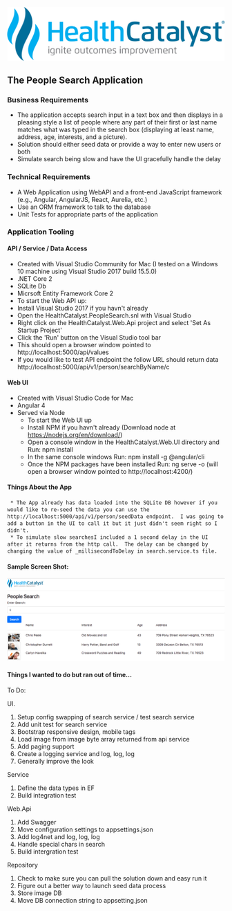 ![ScreenShot](https://github.com/curtisdurrett/HealthCatalyst.PeopleSearch/blob/master/HealthCatalyst.Web.UI/src/assets/images/healthcatlyst.svg)

## The People Search Application

### Business Requirements

 * The application accepts search input in a text box and then displays in a pleasing style a list of people where any part of their first or last name matches what was typed in the search box (displaying at least name, address, age, interests, and a picture). 
 * Solution should either seed data or provide a way to enter new users or both
 * Simulate search being slow and have the UI gracefully handle the delay

### Technical Requirements

 * A Web Application using WebAPI and a front-end JavaScript framework (e.g., Angular, AngularJS, React, Aurelia, etc.) 
 * Use an ORM framework to talk to the database
 * Unit Tests for appropriate parts of the application
 
### Application Tooling
 
#### API / Service / Data Access
  * Created with Visual Studio Community for Mac (I tested on a Windows 10 machine using Visual Studio 2017 build 15.5.0) 
  * .NET Core 2
  * SQLite Db
  * Micrsoft Entity Framework Core 2
   * To start the Web API up:
   * Install Visual Studio 2017 if you havn't already
   * Open the HealthCatalyst.PeopleSearch.snl with Visual Studio
   * Right click on the HealthCatalyst.Web.Api project and select 'Set As Startup Project'
   * Click the 'Run' button on the Visual Studio tool bar
   * This should open a browser window pointed to http://localhost:5000/api/values
   * If you would like to test API endpoint the follow URL should return data              http://localhost:5000/api/v1/person/searchByName/c
  
#### Web UI
  * Created with Visual Studio Code for Mac
  * Angular 4
  * Served via Node
     * To start the Web UI up
     * Install NPM if you havn't already (Download node at https://nodejs.org/en/download/)
     * Open a console window in the HealthCatalyst.Web.UI directory and Run: npm install
     * In the same console windows Run: npm install -g @angular/cli
     * Once the NPM packages have been installed Run: ng serve -o   (will open a browser window pointed to                      http://localhost:4200/)
     
 #### Things About the App
     * The App already has data loaded into the SQLite DB however if you would like to re-seed the data you can use the http://localhost:5000/api/v1/person/seedData endpoint.  I was going to add a button in the UI to call it but it just didn't seem right so I didn't.  
     * To simulate slow searchesI included a 1 second delay in the UI after it returns from the http call.  The delay can be changed by changing the value of _millisecondToDelay in search.service.ts file.  
 
 #### Sample Screen Shot:
![ScreenShot](https://github.com/curtisdurrett/HealthCatalyst.PeopleSearch/blob/master/searchApp.png)

#### Things I wanted to do but ran out of time...
  To Do:

  UI.
  1. Setup config swapping of search service / test search service
  2. Add unit test for search service
  3. Bootstrap responsive design, mobile tags
  4. Load image from image byte array returned from api service
  5. Add paging support
  6. Create a logging service and log, log, log
  7. Generally improve the look

  Service
  1. Define the data types in EF
  2. Build integration test

  Web.Api
  1. Add Swagger
  2. Move configuration settings to appsettings.json 
  3. Add log4net and log, log, log
  4. Handle special chars in search
  5. Build intergration test 

  Repository
  1. Check to make sure you can pull the solution down and easy run it
  2. Figure out a better way to launch seed data process
  3. Store image DB
  4. Move DB connection string to appsetting.json 
